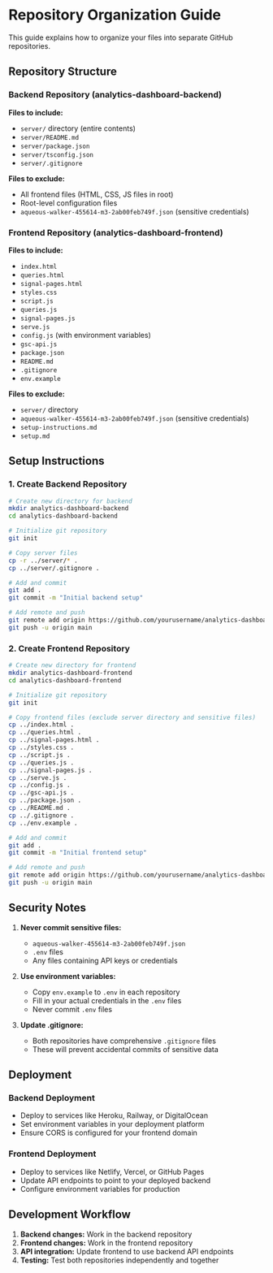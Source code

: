 # Repository Organization Guide

This guide explains how to organize your files into separate GitHub repositories.

## Repository Structure

### Backend Repository (analytics-dashboard-backend)
**Files to include:**
- `server/` directory (entire contents)
- `server/README.md`
- `server/package.json`
- `server/tsconfig.json`
- `server/.gitignore`

**Files to exclude:**
- All frontend files (HTML, CSS, JS files in root)
- Root-level configuration files
- `aqueous-walker-455614-m3-2ab00feb749f.json` (sensitive credentials)

### Frontend Repository (analytics-dashboard-frontend)
**Files to include:**
- `index.html`
- `queries.html`
- `signal-pages.html`
- `styles.css`
- `script.js`
- `queries.js`
- `signal-pages.js`
- `serve.js`
- `config.js` (with environment variables)
- `gsc-api.js`
- `package.json`
- `README.md`
- `.gitignore`
- `env.example`

**Files to exclude:**
- `server/` directory
- `aqueous-walker-455614-m3-2ab00feb749f.json` (sensitive credentials)
- `setup-instructions.md`
- `setup.md`

## Setup Instructions

### 1. Create Backend Repository
```bash
# Create new directory for backend
mkdir analytics-dashboard-backend
cd analytics-dashboard-backend

# Initialize git repository
git init

# Copy server files
cp -r ../server/* .
cp ../server/.gitignore .

# Add and commit
git add .
git commit -m "Initial backend setup"

# Add remote and push
git remote add origin https://github.com/yourusername/analytics-dashboard-backend.git
git push -u origin main
```

### 2. Create Frontend Repository
```bash
# Create new directory for frontend
mkdir analytics-dashboard-frontend
cd analytics-dashboard-frontend

# Initialize git repository
git init

# Copy frontend files (exclude server directory and sensitive files)
cp ../index.html .
cp ../queries.html .
cp ../signal-pages.html .
cp ../styles.css .
cp ../script.js .
cp ../queries.js .
cp ../signal-pages.js .
cp ../serve.js .
cp ../config.js .
cp ../gsc-api.js .
cp ../package.json .
cp ../README.md .
cp ../.gitignore .
cp ../env.example .

# Add and commit
git add .
git commit -m "Initial frontend setup"

# Add remote and push
git remote add origin https://github.com/yourusername/analytics-dashboard-frontend.git
git push -u origin main
```

## Security Notes

1. **Never commit sensitive files:**
   - `aqueous-walker-455614-m3-2ab00feb749f.json`
   - `.env` files
   - Any files containing API keys or credentials

2. **Use environment variables:**
   - Copy `env.example` to `.env` in each repository
   - Fill in your actual credentials in the `.env` files
   - Never commit `.env` files

3. **Update .gitignore:**
   - Both repositories have comprehensive `.gitignore` files
   - These will prevent accidental commits of sensitive data

## Deployment

### Backend Deployment
- Deploy to services like Heroku, Railway, or DigitalOcean
- Set environment variables in your deployment platform
- Ensure CORS is configured for your frontend domain

### Frontend Deployment
- Deploy to services like Netlify, Vercel, or GitHub Pages
- Update API endpoints to point to your deployed backend
- Configure environment variables for production

## Development Workflow

1. **Backend changes:** Work in the backend repository
2. **Frontend changes:** Work in the frontend repository
3. **API integration:** Update frontend to use backend API endpoints
4. **Testing:** Test both repositories independently and together
